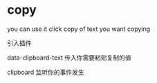 # copy
you can use it click copy of text you want copying

引入插件

data-clipboard-text  传入你需要粘贴复制的值

clipboard 监听你的事件发生
